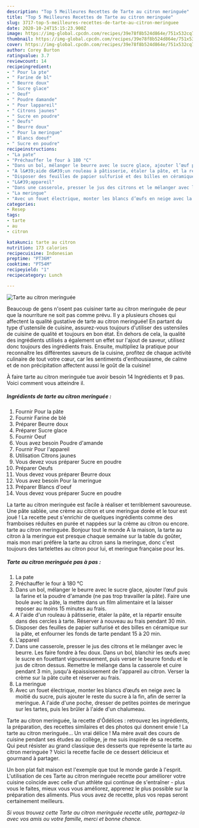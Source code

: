```yaml
---
description: "Top 5 Meilleures Recettes de Tarte au citron meringuée"
title: "Top 5 Meilleures Recettes de Tarte au citron meringuée"
slug: 3717-top-5-meilleures-recettes-de-tarte-au-citron-meringuee
date: 2020-10-24T15:15:23.900Z
image: https://img-global.cpcdn.com/recipes/39e78f8b524d864e/751x532cq70/tarte-au-citron-meringuee-photo-principale-de-la-recette.jpg
thumbnail: https://img-global.cpcdn.com/recipes/39e78f8b524d864e/751x532cq70/tarte-au-citron-meringuee-photo-principale-de-la-recette.jpg
cover: https://img-global.cpcdn.com/recipes/39e78f8b524d864e/751x532cq70/tarte-au-citron-meringuee-photo-principale-de-la-recette.jpg
author: Corey Burton
ratingvalue: 3.7
reviewcount: 14
recipeingredient:
- " Pour la pte"
- " Farine de bl"
- " Beurre doux"
- " Sucre glace"
- " Oeuf"
- " Poudre damande"
- " Pour lappareil"
- " Citrons jaunes"
- " Sucre en poudre"
- " Oeufs"
- " Beurre doux"
- " Pour la meringue"
- " Blancs doeuf"
- " Sucre en poudre"
recipeinstructions:
- "La pate"
- "Préchauffer le four à 180 °C"
- "Dans un bol, mélanger le beurre avec le sucre glace, ajouter l’œuf puis la farine et la poudre d&#39;amande (ne pas trop travailler la pâte). Faire une boule avec la pâte, la mettre dans un film alimentaire et la laisser reposer au moins 15 minutes au frais."
- "A l&#39;aide d&#39;un rouleau à pâtisserie, étaler la pâte, et la répartir ensuite dans des cercles à tarte. Réserver à nouveau au frais pendant 30 min."
- "Disposer des feuilles de papier sulfurisé et des billes en céramique sur la pâte, et enfourner les fonds de tarte pendant 15 à 20 min."
- "L&#39;appareil"
- "Dans une casserole, presser le jus des citrons et le mélanger avec le beurre. Les faire fondre à feu doux. Dans un bol, blanchir les œufs avec le sucre en fouettant vigoureusement, puis verser le beurre fondu et le jus de citron dessus. Remettre le mélange dans la casserole et cuire pendant 3 min, jusqu&#39;à épaississement de l&#39;appareil au citron. Verser la crème sur la pâte cuite et réserver au frais."
- "La meringue"
- "Avec un fouet électrique, monter les blancs d’œufs en neige avec la moitié du sucre, puis ajouter le reste du sucre à la fin, afin de serrer la meringue. A l&#39;aide d&#39;une poche, dresser de petites pointes de meringue sur les tartes, puis les brûler à l&#39;aide d&#39;un chalumeau."
categories:
- Resep
tags:
- tarte
- au
- citron

katakunci: tarte au citron 
nutrition: 173 calories
recipecuisine: Indonesian
preptime: "PT36M"
cooktime: "PT54M"
recipeyield: "1"
recipecategory: Lunch

---
```



![Tarte au citron meringuée](https://img-global.cpcdn.com/recipes/39e78f8b524d864e/751x532cq70/tarte-au-citron-meringuee-photo-principale-de-la-recette.jpg)

Beaucoup de gens n'osent pas cuisiner tarte au citron meringuée de peur que la nourriture ne soit pas comme prévu. Il y a plusieurs choses qui affectent la qualité gustative de tarte au citron meringuée! En partant du type d'ustensile de cuisine, assurez-vous toujours d'utiliser des ustensiles de cuisine de qualité et toujours en bon état. En dehors de cela, la qualité des ingrédients utilisés a également un effet sur l'ajout de saveur, utilisez donc toujours des ingrédients frais. Ensuite, multipliez la pratique pour reconnaître les différentes saveurs de la cuisine, profitez de chaque activité culinaire de tout votre cœur, car les sentiments d'enthousiasme, de calme et de non précipitation affectent aussi le goût de la cuisine!

<!--inarticleads1-->

À faire tarte au citron meringuée tue avoir besoin 14 Ingrédients et 9 pas. Voici comment vous atteindre il.

##### Ingrédients de tarte au citron meringuée :

1. Fournir  Pour la pâte
1. Fournir  Farine de blé
1. Préparer  Beurre doux
1. Préparer  Sucre glace
1. Fournir  Oeuf
1. Vous avez besoin  Poudre d&#39;amande
1. Fournir  Pour l&#39;appareil
1. Utilisation  Citrons jaunes
1. Vous devez vous préparer  Sucre en poudre
1. Préparer  Oeufs
1. Vous devez vous préparer  Beurre doux
1. Vous avez besoin  Pour la meringue
1. Préparer  Blancs d&#39;oeuf
1. Vous devez vous préparer  Sucre en poudre


La tarte au citron meringuée est facile à réaliser et terriblement savoureuse. Une pâte sablée, une crème au citron et une meringue dorée et le tour est joué ! La recette peut s&#39;enrichir de quelques ingrédients comme des framboises réduites en purée et nappées sur la crème au citron ou encore. tarte au citron meringuée. Bonjour tout le monde A la maison, la tarte au citron à la meringue est presque chaque semaine sur la table du goûter, mais mon mari préfère la tarte au citron sans la meringue, donc c&#39;est toujours des tartelettes au citron pour lui, et meringue française pour les. 

<!--inarticleads2-->

##### Tarte au citron meringuée pas à pas :

1. La pate
1. Préchauffer le four à 180 °C
1. Dans un bol, mélanger le beurre avec le sucre glace, ajouter l’œuf puis la farine et la poudre d&#39;amande (ne pas trop travailler la pâte). Faire une boule avec la pâte, la mettre dans un film alimentaire et la laisser reposer au moins 15 minutes au frais.
1. A l&#39;aide d&#39;un rouleau à pâtisserie, étaler la pâte, et la répartir ensuite dans des cercles à tarte. Réserver à nouveau au frais pendant 30 min.
1. Disposer des feuilles de papier sulfurisé et des billes en céramique sur la pâte, et enfourner les fonds de tarte pendant 15 à 20 min.
1. L&#39;appareil
1. Dans une casserole, presser le jus des citrons et le mélanger avec le beurre. Les faire fondre à feu doux. Dans un bol, blanchir les œufs avec le sucre en fouettant vigoureusement, puis verser le beurre fondu et le jus de citron dessus. Remettre le mélange dans la casserole et cuire pendant 3 min, jusqu&#39;à épaississement de l&#39;appareil au citron. Verser la crème sur la pâte cuite et réserver au frais.
1. La meringue
1. Avec un fouet électrique, monter les blancs d’œufs en neige avec la moitié du sucre, puis ajouter le reste du sucre à la fin, afin de serrer la meringue. A l&#39;aide d&#39;une poche, dresser de petites pointes de meringue sur les tartes, puis les brûler à l&#39;aide d&#39;un chalumeau.


Tarte au citron meringuée, la recette d&#39;Ôdélices : retrouvez les ingrédients, la préparation, des recettes similaires et des photos qui donnent envie ! La tarte au citron meringuée… Un vrai délice ! Ma mère avait des cours de cuisine pendant ses études au collège, je me suis inspirée de sa recette. Qui peut résister au grand classique des desserts que représente la tarte au citron meringuée ? Voici la recette facile de ce dessert délicieux et gourmand à partager. 

<!--inarticleads1-->

<p>
Un bon plat fait maison est l'exemple que tout le monde garde à l'esprit. L'utilisation de ces Tarte au citron meringuée recette pour améliorer votre cuisine coïncide avec celle d'un athlète qui continue de s'entraîner - plus vous le faites, mieux vous vous améliorez, apprenez le plus possible sur la préparation des aliments. Plus vous avez de recette, plus vos repas seront certainement meilleurs.
</p>

<p>
<i>Si vous trouvez cette Tarte au citron meringuée recette utile, partagez-la avec vos amis ou votre famille, merci et bonne chance.</i>
</p>
